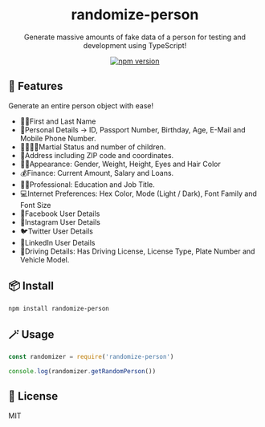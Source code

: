 <div align="center">
  <h1>randomize-person</h1>
  <p>Generate massive amounts of fake data of a person for testing and development using TypeScript!</p>
  
  [![npm version](https://badgen.net/npm/v/randomize-person)](https://www.npmjs.com/package/randomize-person)

</div>

## 🚀 Features

Generate an entire person object with ease!
- 🧍‍♀️First and Last Name
- 🪪Personal Details -> ID, Passport Number, Birthday, Age, E-Mail and Mobile Phone Number.
- 👨‍👩‍👧‍👦Martial Status and number of children.
- 📍Address including ZIP code and coordinates.
- 👩‍🦰Appearance: Gender, Weight, Height, Eyes and Hair Color
- 💰Finance: Current Amount, Salary and Loans.
- 🧑‍⚕️Professional: Education and Job Title.
- 💻Internet Preferences: Hex Color, Mode (Light / Dark), Font Family and Font Size
- 📖Facebook User Details
- 📸Instagram User Details
- 🐦Twitter User Details
- 🦄LinkedIn User Details
- 🚗Driving Details: Has Driving License, License Type, Plate Number and Vehicle Model.

## 📦 Install

```bash
npm install randomize-person
```

## 🪄 Usage

```ts
const randomizer = require('randomize-person')

console.log(randomizer.getRandomPerson())
```

## 🔑 License

MIT
